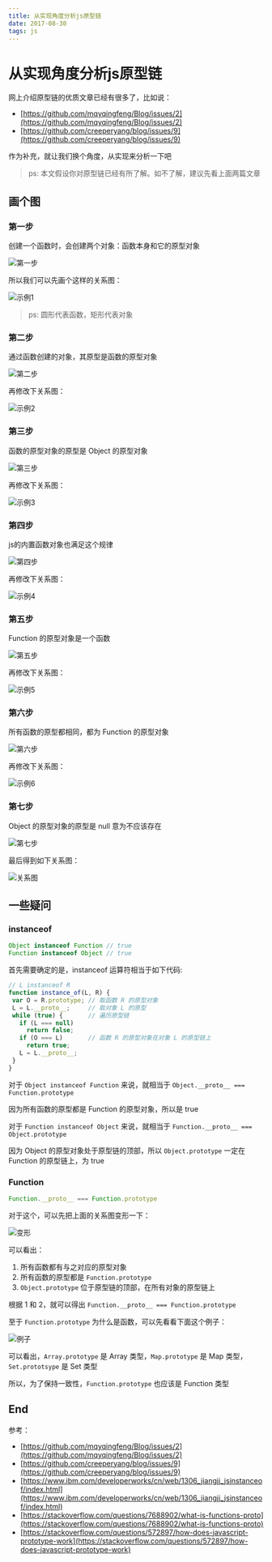 ```yaml
---
title: 从实现角度分析js原型链
date: 2017-08-30
tags: js
---
```


# 从实现角度分析js原型链

网上介绍原型链的优质文章已经有很多了，比如说：
  * [https://github.com/mqyqingfeng/Blog/issues/2](https://github.com/mqyqingfeng/Blog/issues/2)
  * [https://github.com/creeperyang/blog/issues/9](https://github.com/creeperyang/blog/issues/9)

作为补充，就让我们换个角度，从实现来分析一下吧

> ps: 本文假设你对原型链已经有所了解。如不了解，建议先看上面两篇文章

## 画个图

### 第一步

创建一个函数时，会创建两个对象：函数本身和它的原型对象

![第一步](http://upload-images.jianshu.io/upload_images/2395997-92d14a46b28b1172.png?imageMogr2/auto-orient/strip%7CimageView2/2/w/1240)

所以我们可以先画个这样的关系图：

![示例1](http://upload-images.jianshu.io/upload_images/2395997-63c51ccfd115d06c.png?imageMogr2/auto-orient/strip%7CimageView2/2/w/1240)

> ps: 圆形代表函数，矩形代表对象

### 第二步

通过函数创建的对象，其原型是函数的原型对象

![第二步](http://upload-images.jianshu.io/upload_images/2395997-4d698c04cb6fca06.png?imageMogr2/auto-orient/strip%7CimageView2/2/w/1240)

再修改下关系图：

![示例2](http://upload-images.jianshu.io/upload_images/2395997-656bafd57a409ecd.png?imageMogr2/auto-orient/strip%7CimageView2/2/w/1240)

### 第三步

函数的原型对象的原型是 Object 的原型对象

![第三步](http://upload-images.jianshu.io/upload_images/2395997-b36e079999f66cc8.png?imageMogr2/auto-orient/strip%7CimageView2/2/w/1240)

再修改下关系图：

![示例3](http://upload-images.jianshu.io/upload_images/2395997-92dc447a25936439.png?imageMogr2/auto-orient/strip%7CimageView2/2/w/1240)

### 第四步

js的内置函数对象也满足这个规律

![第四步](http://upload-images.jianshu.io/upload_images/2395997-0dce0597870e3a14.png?imageMogr2/auto-orient/strip%7CimageView2/2/w/1240)

再修改下关系图：

![示例4](http://upload-images.jianshu.io/upload_images/2395997-fe5a7d3f084db4aa.png?imageMogr2/auto-orient/strip%7CimageView2/2/w/1240)

### 第五步

Function 的原型对象是一个函数

![第五步](http://upload-images.jianshu.io/upload_images/2395997-24c24a9311003eb2.png?imageMogr2/auto-orient/strip%7CimageView2/2/w/1240)

再修改下关系图：

![示例5](http://upload-images.jianshu.io/upload_images/2395997-5ab3b9d42967f14f.png?imageMogr2/auto-orient/strip%7CimageView2/2/w/1240)

### 第六步

所有函数的原型都相同，都为 Function 的原型对象

![第六步](http://upload-images.jianshu.io/upload_images/2395997-e7e39bcfb0c0c04d.png?imageMogr2/auto-orient/strip%7CimageView2/2/w/1240)

再修改下关系图：

![示例6](http://upload-images.jianshu.io/upload_images/2395997-71ebe44042767ef4.png?imageMogr2/auto-orient/strip%7CimageView2/2/w/1240)

### 第七步

Object 的原型对象的原型是 null 意为不应该存在

![第七步](http://upload-images.jianshu.io/upload_images/2395997-f32d7b4b32e14ff2.png?imageMogr2/auto-orient/strip%7CimageView2/2/w/1240)

最后得到如下关系图：

![关系图](http://upload-images.jianshu.io/upload_images/2395997-60c26f950a32003b.png?imageMogr2/auto-orient/strip%7CimageView2/2/w/1240)

## 一些疑问

### instanceof

```js
Object instanceof Function // true
Function instanceof Object // true
```

首先需要确定的是，instanceof 运算符相当于如下代码: 

```js
// L instanceof R
function instance_of(L, R) {
 var O = R.prototype; // 取函数 R 的原型对象
 L = L.__proto__;     // 取对象 L 的原型
 while (true) {       // 遍历原型链
   if (L === null)
     return false; 
   if (O === L)       // 函数 R 的原型对象在对象 L 的原型链上
     return true; 
   L = L.__proto__; 
 } 
}
```

对于 ``Object instanceof Function`` 来说，就相当于 ``Object.__proto__ === Function.prototype``

因为所有函数的原型都是 Function 的原型对象，所以是 true

对于 ``Function instanceof Object`` 来说，就相当于 ``Function.__proto__ === Object.prototype``

因为 Object 的原型对象处于原型链的顶部，所以 ``Object.prototype`` 一定在 Function 的原型链上，为 true

### Function

```js
Function.__proto__ === Function.prototype
```

对于这个，可以先把上面的关系图变形一下：

![变形](http://upload-images.jianshu.io/upload_images/2395997-55f4dc77fa68206a.png?imageMogr2/auto-orient/strip%7CimageView2/2/w/1240)

可以看出：
  1. 所有函数都有与之对应的原型对象
  2. 所有函数的原型都是 ``Function.prototype``
  3. ``Object.prototype`` 位于原型链的顶部，在所有对象的原型链上

根据 1 和 2，就可以得出 ``Function.__proto__ === Function.prototype``

至于 ``Function.prototype`` 为什么是函数，可以先看看下面这个例子：

![例子](http://upload-images.jianshu.io/upload_images/2395997-76230c482f59211c.png?imageMogr2/auto-orient/strip%7CimageView2/2/w/1240)

可以看出，``Array.prototype`` 是 Array 类型，``Map.prototype`` 是 Map 类型，``Set.prototsype`` 是 Set 类型

所以，为了保持一致性，``Function.prototype`` 也应该是 Function 类型

## End

参考：
 * [https://github.com/mqyqingfeng/Blog/issues/2](https://github.com/mqyqingfeng/Blog/issues/2)
 * [https://github.com/creeperyang/blog/issues/9](https://github.com/creeperyang/blog/issues/9)
 * [https://www.ibm.com/developerworks/cn/web/1306_jiangjj_jsinstanceof/index.html](https://www.ibm.com/developerworks/cn/web/1306_jiangjj_jsinstanceof/index.html)
 * [https://stackoverflow.com/questions/7688902/what-is-functions-proto](https://stackoverflow.com/questions/7688902/what-is-functions-proto)
 * [https://stackoverflow.com/questions/572897/how-does-javascript-prototype-work](https://stackoverflow.com/questions/572897/how-does-javascript-prototype-work)